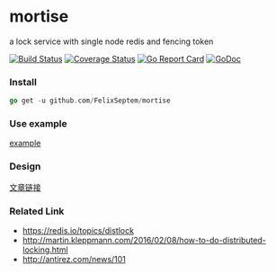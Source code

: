 # mortise
a lock service with single node redis and fencing token

[![Build Status](https://www.travis-ci.org/FelixSeptem/mortise.svg?branch=master)](https://www.travis-ci.org/FelixSeptem/mortise)
[![Coverage Status](https://coveralls.io/repos/github/FelixSeptem/mortise/badge.svg?branch=master)](https://coveralls.io/github/FelixSeptem/mortise?branch=master)
[![Go Report Card](https://goreportcard.com/badge/github.com/FelixSeptem/mortise)](https://goreportcard.com/report/github.com/FelixSeptem/mortise)
[![GoDoc](http://godoc.org/github.com/FelixSeptem/mortise?status.svg)](http://godoc.org/github.com/FelixSeptem/mortise)

### Install
```go
go get -u github.com/FelixSeptem/mortise
```

### Use example
[example](https://github.com/FelixSeptem/mortise/blob/master/example/example.go)

### Design
[文章链接](https://www.jianshu.com/p/73512e7730fd)

### Related Link
- https://redis.io/topics/distlock
- http://martin.kleppmann.com/2016/02/08/how-to-do-distributed-locking.html
- http://antirez.com/news/101
